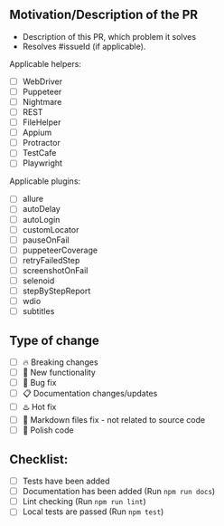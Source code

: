 ## Motivation/Description of the PR
- Description of this PR, which problem it solves
- Resolves #issueId (if applicable).

Applicable helpers:

- [ ] WebDriver
- [ ] Puppeteer
- [ ] Nightmare
- [ ] REST
- [ ] FileHelper
- [ ] Appium
- [ ] Protractor
- [ ] TestCafe
- [ ] Playwright

Applicable plugins:

- [ ] allure
- [ ] autoDelay
- [ ] autoLogin
- [ ] customLocator
- [ ] pauseOnFail
- [ ] puppeteerCoverage
- [ ] retryFailedStep
- [ ] screenshotOnFail
- [ ] selenoid
- [ ] stepByStepReport
- [ ] wdio
- [ ] subtitles

## Type of change

- [ ] :fire: Breaking changes
- [ ] :rocket: New functionality
- [ ] :bug: Bug fix
- [ ] :clipboard: Documentation changes/updates
- [ ] :hotsprings: Hot fix
- [ ] :hammer: Markdown files fix - not related to source code
- [ ] :nail_care: Polish code

## Checklist:

- [ ] Tests have been added
- [ ] Documentation has been added (Run `npm run docs`)
- [ ] Lint checking (Run `npm run lint`)
- [ ] Local tests are passed (Run `npm test`)
